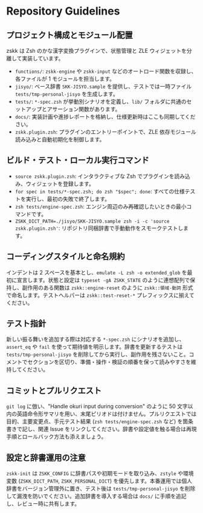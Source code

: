 # Repository Guidelines

## プロジェクト構成とモジュール配置
zskk は Zsh のかな漢字変換プラグインで、状態管理と ZLE ウィジェットを分離して実装しています。
- `functions/`: `zskk-engine` や `zskk-input` などのオートロード関数を収録し、各ファイルが 1 モジュールを担当します。
- `jisyo/`: ベース辞書 `SKK-JISYO.sample` を提供し、テストでは一時ファイル `tests/tmp-personal-jisyo` を生成します。
- `tests/`: `*-spec.zsh` が挙動別シナリオを定義し、`lib/` フォルダに共通のセットアップとアサーション関数があります。
- `docs/`: 実装計画や進捗レポートを格納し、仕様更新時はここも同期してください。
- `zskk.plugin.zsh`: プラグインのエントリーポイントで、ZLE 依存モジュール読み込みと自動初期化を制御します。

## ビルド・テスト・ローカル実行コマンド
- `source zskk.plugin.zsh`: インタラクティブな Zsh でプラグインを読み込み、ウィジェットを登録します。
- `for spec in tests/*-spec.zsh; do zsh "$spec"; done`: すべての仕様テストを実行し、最初の失敗で終了します。
- `zsh tests/engine-spec.zsh`: エンジン周辺のみ再確認したいときの最小コマンドです。
- `ZSKK_DICT_PATH=./jisyo/SKK-JISYO.sample zsh -i -c 'source zskk.plugin.zsh'`: リポジトリ同梱辞書で手動動作をスモークテストします。

## コーディングスタイルと命名規約
インデントは 2 スペースを基本とし、`emulate -L zsh -o extended_glob` を最初に宣言します。状態と設定は `typeset -gA ZSKK_STATE` のように連想配列で保持し、副作用のある関数は `zskk::engine-reset` のように `zskk::領域-動詞` 形式で命名します。テストヘルパーは `zskk::test-reset-*` プレフィックスに揃えてください。

## テスト指針
新しい振る舞いを追加する際は対応する `*-spec.zsh` にシナリオを追加し、`assert_eq` や `fail` を使って期待値を明示します。辞書を更新するテストは `tests/tmp-personal-jisyo` を削除してから実行し、副作用を残さないこと。コメントでセクションを区切り、準備・操作・検証の順番を保って読みやすさを維持してください。

## コミットとプルリクエスト
`git log` に倣い、"Handle okuri input during conversion" のように 50 文字以内の英語命令形サマリを用い、末尾ピリオドは付けません。プルリクエストでは目的、主要変更点、手元テスト結果 (`zsh tests/engine-spec.zsh` など) を箇条書きで記し、関連 Issue をリンクしてください。辞書や設定値を触る場合は再現手順とロールバック方法も添えましょう。

## 設定と辞書運用の注意
`zskk-init` は `ZSKK_CONFIG` に辞書パスや初期モードを取り込み、`zstyle` や環境変数 (`ZSKK_DICT_PATH`, `ZSKK_PERSONAL_DICT`) を優先します。本番運用では個人辞書をバージョン管理外に置き、テスト後は `tests/tmp-personal-jisyo` を削除して漏洩を防いでください。追加辞書を導入する場合は `docs/` に手順を追記し、レビュー時に共有します。
